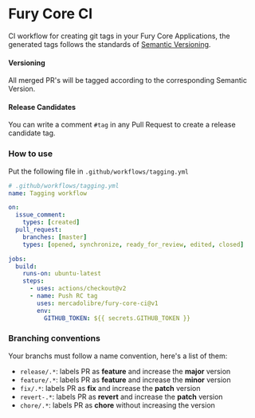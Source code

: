 # Fury Core CI

CI workflow for creating git tags in your Fury Core Applications, the generated tags follows the standards of [Semantic Versioning](https://semver.org/).

#### Versioning

All merged PR's will be tagged according to the corresponding Semantic Version.

#### Release Candidates

You can write a comment `#tag` in any Pull Request to create a release candidate tag. 

### How to use

Put the following file in `.github/workflows/tagging.yml`

```yml
# .github/workflows/tagging.yml
name: Tagging workflow

on:
  issue_comment:
    types: [created]
  pull_request:
    branches: [master]
    types: [opened, synchronize, ready_for_review, edited, closed]

jobs:
  build:
    runs-on: ubuntu-latest
    steps:
      - uses: actions/checkout@v2
      - name: Push RC tag
        uses: mercadolibre/fury-core-ci@v1
        env:
          GITHUB_TOKEN: ${{ secrets.GITHUB_TOKEN }}
```

### Branching conventions

Your branchs must follow a name convention, here's a list of them:

 - `release/.*`: labels PR as **feature** and increase the **major**
   version
 - `feature/.*`: labels PR as **feature** and increase the **minor**
   version
 - `fix/.*`: labels PR as **fix** and increase the **patch** version
 - `revert-.*`: labels PR as **revert** and increase the **patch** version
 - `chore/.*`: labels PR as **chore** without increasing the version
